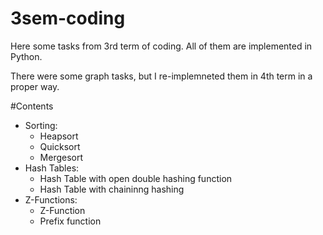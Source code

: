 3sem-coding
===========

Here some tasks from 3rd term of coding. All of them are implemented in Python.

There were some graph tasks, but I re-implemneted them in 4th term in a proper way.

#Contents

* Sorting:
  * Heapsort
  * Quicksort
  * Mergesort
* Hash Tables:
  * Hash Table with open double hashing function
  * Hash Table with chaininng hashing
* Z-Functions:
  * Z-Function
  * Prefix function
